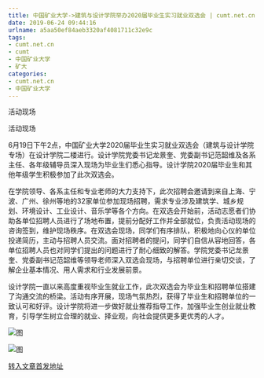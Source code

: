 ```yaml
---
title: 中国矿业大学->建筑与设计学院举办2020届毕业生实习就业双选会 | cumt.net.cn
date: 2019-06-24 09:44:16
urlname: a5aa50ef84aeb3320af4081711c32e9c
tags: 
- cumt.net.cn
- cumt
- 中国矿业大学
- 矿大
categories:
- cumt.net.cn
- 中国矿业大学
---
```



活动现场

活动现场

6月19日下午2点，中国矿业大学2020届毕业生实习就业双选会（建筑与设计学院专场）在设计学院二楼进行。设计学院党委书记龙景奎、党委副书记范韶维及各系主任、各年级辅导员深入现场为毕业生们悉心指导。设计学院2020届毕业生和其他年级学生积极参加了此次双选会。

在学院领导、各系主任和专业老师的大力支持下，此次招聘会邀请到来自上海、宁波、广州、徐州等地的32家单位参加现场招聘，需求专业涉及建筑学、城乡规划、环境设计、工业设计、音乐学等各个方向。在双选会开始前，活动志愿者们协助各单位招聘人员进行了场地布置，提前分配好工作并全部就位，负责活动现场的咨询签到，维护现场秩序。在双选会现场，同学们有序排队，积极地向心仪的单位投递简历，主动与招聘人员交流。面对招聘者的提问，同学们自信从容地回答，各单位招聘人员也对同学们提出的问题进行了耐心细致的解答。学院党委书记龙景奎、党委副书记范韶维等领导老师深入双选会现场，与招聘单位进行亲切交谈，了解企业基本情况、用人需求和行业发展前景。

设计学院一直以来高度重视毕业生就业工作，此次双选会为毕业生和招聘单位搭建了沟通交流的桥梁。活动有序开展，现场气氛热烈，获得了毕业生和招聘单位的一致认可和好评。设计学院将进一步做好就业推荐指导工作，加强毕业生创业就业教育，引导学生树立合理的就业、择业观，向社会提供更多更优秀的人才。



![图](http://xwzx.cumt.edu.cn/_upload/article/images/37/ee/e3e5668c4a8095df6ab0a54fadfa/368c4eaf-37b3-4c47-9577-3b5ec097dc32.jpg)

![图](http://xwzx.cumt.edu.cn/_upload/article/images/37/ee/e3e5668c4a8095df6ab0a54fadfa/cdaf545d-9a6c-42a2-889c-59a2506ff368.jpg)

[转入文章首发地址](http://xwzx.cumt.edu.cn/17/b5/c523a530357/page.htm)